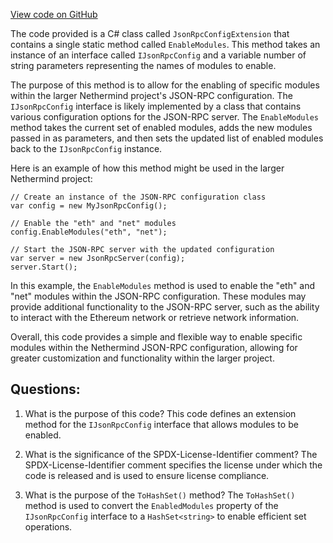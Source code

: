 [View code on GitHub](https://github.com/nethermindeth/nethermind/Nethermind.JsonRpc/JsonRpcConfigExtension.cs)

The code provided is a C# class called `JsonRpcConfigExtension` that contains a single static method called `EnableModules`. This method takes an instance of an interface called `IJsonRpcConfig` and a variable number of string parameters representing the names of modules to enable. 

The purpose of this method is to allow for the enabling of specific modules within the larger Nethermind project's JSON-RPC configuration. The `IJsonRpcConfig` interface is likely implemented by a class that contains various configuration options for the JSON-RPC server. The `EnableModules` method takes the current set of enabled modules, adds the new modules passed in as parameters, and then sets the updated list of enabled modules back to the `IJsonRpcConfig` instance.

Here is an example of how this method might be used in the larger Nethermind project:

```
// Create an instance of the JSON-RPC configuration class
var config = new MyJsonRpcConfig();

// Enable the "eth" and "net" modules
config.EnableModules("eth", "net");

// Start the JSON-RPC server with the updated configuration
var server = new JsonRpcServer(config);
server.Start();
```

In this example, the `EnableModules` method is used to enable the "eth" and "net" modules within the JSON-RPC configuration. These modules may provide additional functionality to the JSON-RPC server, such as the ability to interact with the Ethereum network or retrieve network information.

Overall, this code provides a simple and flexible way to enable specific modules within the Nethermind JSON-RPC configuration, allowing for greater customization and functionality within the larger project.
## Questions: 
 1. What is the purpose of this code?
   This code defines an extension method for the `IJsonRpcConfig` interface that allows modules to be enabled.

2. What is the significance of the SPDX-License-Identifier comment?
   The SPDX-License-Identifier comment specifies the license under which the code is released and is used to ensure license compliance.

3. What is the purpose of the `ToHashSet()` method?
   The `ToHashSet()` method is used to convert the `EnabledModules` property of the `IJsonRpcConfig` interface to a `HashSet<string>` to enable efficient set operations.